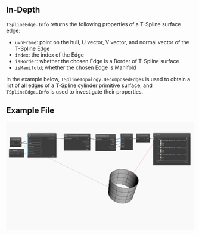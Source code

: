 ## In-Depth
`TSplineEdge.Info` returns the following properties of a T-Spline surface edge: 
- `uvnFrame`: point on the hull, U vector, V vector, and normal vector of the T-Spline Edge
- `index`: the index of the Edge
- `isBorder`: whether the chosen Edge is a Border of T-Spline surface
- `isManifold`; whether the chosen Edge is Manifold

In the example below, `TSplineTopology.DecomposedEdges` is used to obtain a list of all edges of a T-Spline cylinder primitive surface, and `TSplineEdge.Info` is used to investigate their properties.


## Example File

![Example](./Autodesk.DesignScript.Geometry.TSpline.TSplineEdge.Info_img.jpg)
